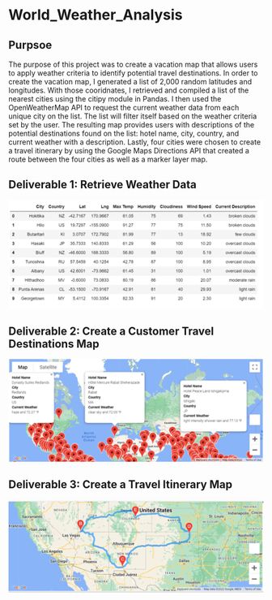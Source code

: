 # World_Weather_Analysis
## Purpsoe
The purpose of this project was to create a vacation map that allows users to apply weather criteria to identify potential travel destinations. In order to create the vacation map, I generated a list of 2,000 random latitudes and longitudes. With those cooridnates, I retrieved and compiled a list of the nearest cities using the citipy module in Pandas. I then used the OpenWeatherMap API to request the current weather data from each unique city on the list. The list will filter itself based on the weather criteria set by the user. The resulting map provides users with descriptions of the potential destinations found on the list: hotel name, city, country, and current weather with a description. Lastly, four cities were chosen to create a travel itinerary by using the Google Maps Directions API that created a route between the four cities as well as a marker layer map.
## Deliverable 1: Retrieve Weather Data
![Deliverable_1](https://github.com/dgeroux/World_Weather_Analysis/blob/main/deliverable_one.png)
## Deliverable 2: Create a Customer Travel Destinations Map
![Deliverable_2](https://github.com/dgeroux/World_Weather_Analysis/blob/main/Vacation_Search/WeatherPy_vacation_map.png)
## Deliverable 3: Create a Travel Itinerary Map
![Deliverable_3](https://github.com/dgeroux/World_Weather_Analysis/blob/main/Vacation_Itinerary/WeatherPy_travel_map.png)
